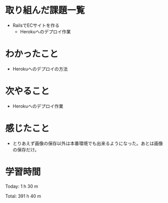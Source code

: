 # 取り組んだ課題一覧
- RailsでECサイトを作る
  - Herokuへのデプロイ作業

# わかったこと
- Herokuへのデプロイの方法

# 次やること
- Herokuへのデプロイ作業

# 感じたこと
- とりあえず画像の保存以外は本番環境でも出来るようになった。あとは画像の保存だけ。

# 学習時間
Today: 1 h 30 m

Total: 391 h 40 m
